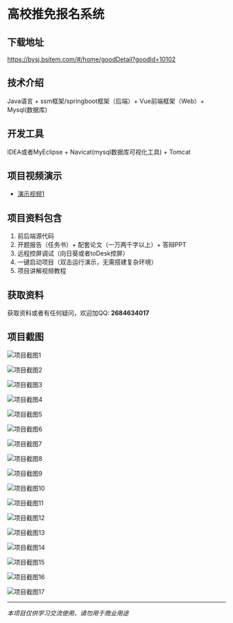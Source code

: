 # 高校推免报名系统

## 下载地址
https://bysj.bsitem.com/#/home/goodDetail?goodId=10102

## 技术介绍
Java语言 + ssm框架/springboot框架（后端）+ Vue前端框架（Web）+ Mysql(数据库)

## 开发工具
IDEA或者MyEclipse + Navicat(mysql数据库可视化工具) + Tomcat

## 项目视频演示
- [演示视频1](https://graduation-images.oss-cn-beijing.aliyuncs.com/videos/70%E5%A5%97-2-ssm%E5%BD%95%E5%83%8F/10102_ssm%E9%AB%98%E6%A0%A1%E6%8E%A8%E5%85%8D%E6%8A%A5%E5%90%8D%E6%BC%94%E7%A4%BA%E5%BD%95%E5%83%8F2022.mp4)

## 项目资料包含
1. 前后端源代码
2. 开题报告（任务书）+ 配套论文（一万两千字以上）+ 答辩PPT
3. 远程控屏调试（向日葵或者toDesk控屏）
4. 一键启动项目（双击运行演示，无需搭建复杂环境）
5. 项目讲解视频教程

## 获取资料
获取资料或者有任何疑问，欢迎加QQ: **2684634017**

## 项目截图
![项目截图1](https://graduation-images.oss-cn-beijing.aliyuncs.com/图片/10102/毕设论坛项目主图.jpg)

![项目截图2](https://graduation-images.oss-cn-beijing.aliyuncs.com/图片/10102/1.png)

![项目截图3](https://graduation-images.oss-cn-beijing.aliyuncs.com/图片/10102/2.png)

![项目截图4](https://graduation-images.oss-cn-beijing.aliyuncs.com/图片/10102/3.png)

![项目截图5](https://graduation-images.oss-cn-beijing.aliyuncs.com/图片/10102/4.png)

![项目截图6](https://graduation-images.oss-cn-beijing.aliyuncs.com/图片/10102/5.png)

![项目截图7](https://graduation-images.oss-cn-beijing.aliyuncs.com/图片/10102/6.png)

![项目截图8](https://graduation-images.oss-cn-beijing.aliyuncs.com/图片/10102/7.png)

![项目截图9](https://graduation-images.oss-cn-beijing.aliyuncs.com/图片/10102/8.png)

![项目截图10](https://graduation-images.oss-cn-beijing.aliyuncs.com/图片/10102/9.png)

![项目截图11](https://graduation-images.oss-cn-beijing.aliyuncs.com/图片/10102/10.png)

![项目截图12](https://graduation-images.oss-cn-beijing.aliyuncs.com/图片/10102/11.png)

![项目截图13](https://graduation-images.oss-cn-beijing.aliyuncs.com/图片/10102/12.png)

![项目截图14](https://graduation-images.oss-cn-beijing.aliyuncs.com/图片/10102/13.png)

![项目截图15](https://graduation-images.oss-cn-beijing.aliyuncs.com/图片/10102/14.png)

![项目截图16](https://graduation-images.oss-cn-beijing.aliyuncs.com/图片/10102/15.png)

![项目截图17](https://graduation-images.oss-cn-beijing.aliyuncs.com/图片/10102/16.png)

---
*本项目仅供学习交流使用，请勿用于商业用途*
